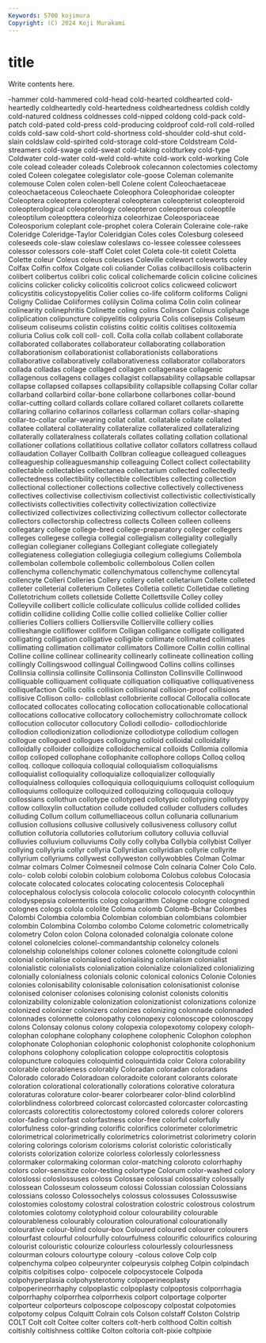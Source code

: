 ```yaml
---
Keywords: 5700 kojimura
Copyright: (C) 2024 Koji Murakami
---
```


# title

Write contents here.



-hammer cold-hammered cold-head cold-hearted coldhearted cold-heartedly coldheartedly cold-heartedness coldheartedness coldish
coldly cold-natured coldness coldnesses cold-nipped coldong cold-pack cold-patch cold-pated cold-press
cold-producing coldproof cold-roll cold-rolled colds cold-saw cold-short cold-shortness cold-shoulder cold-shut
cold-slain coldslaw cold-spirited cold-storage cold-store Coldstream Cold-streamers cold-swage cold-sweat cold-taking
coldturkey cold-type Coldwater cold-water cold-weld cold-white cold-work cold-working Cole cole
colead coleader coleads Colebrook colecannon colectomies colectomy coled Coleen colegatee
colegislator cole-goose Coleman colemanite colemouse Colen colen colen-bell Colene colent
Coleochaetaceae coleochaetaceous Coleochaete Coleophora Coleophoridae coleopter Coleoptera coleoptera coleopteral coleopteran
coleopterist coleopteroid coleopterological coleopterology coleopteron coleopterous coleoptile coleoptilum coleopttera coleorhiza
coleorhizae Coleosporiaceae Coleosporium coleplant cole-prophet colera Colerain Coleraine cole-rake Coleridge
Coleridge-Taylor Coleridgian Coles coles Colesburg coleseed coleseeds cole-slaw coleslaw coleslaws
co-lessee colessee colessees colessor colessors cole-staff Colet colet Coleta cole-tit
coletit Coletta Colette coleur Coleus coleus coleuses Coleville colewort coleworts
coley Colfax Colfin colfox Colgate coli coliander Colias colibacillosis colibacterin
colibert colibertus colibri colic colical colichemarde colicin colicine colicines colicins
colicker colicky colicolitis colicroot colics colicweed colicwort colicystitis colicystopyelitis Colier
colies co-life coliform coliforms Coligni Coligny Coliidae Coliiformes colilysin Colima
colima Colin colin colinear colinearity colinephritis Colinette coling colins Colinson
Colinus coliphage coliplication colipuncture colipyelitis colipyuria Colis colisepsis Coliseum coliseum
coliseums colistin colistins colitic colitis colitises colitoxemia coliuria Colius colk
coll coll- coll. Colla colla collab collabent collaborate collaborated collaborates
collaborateur collaborating collaboration collaborationism collaborationist collaborationists collaborations collaborative collaboratively collaborativeness
collaborator collaborators collada colladas collage collaged collagen collagenase collagenic collagenous
collagens collages collagist collapsability collapsable collapsar collapse collapsed collapses collapsibility
collapsible collapsing Collar collar collarband collarbird collar-bone collarbone collarbones collar-bound
collar-cutting collard collards collare collared collaret collarets collarette collaring collarino
collarinos collarless collarman collars collar-shaping collar-to-collar collar-wearing collat collat. collatable
collate collated collatee collateral collaterality collateralize collateralized collateralizing collaterally collateralness
collaterals collates collating collation collational collationer collations collatitious collative collator
collators collatress collaud collaudation Collayer Collbaith Collbran colleague colleagued colleagues
colleagueship colleaguesmanship colleaguing Collect collect collectability collectable collectables collectanea collectarium
collected collectedly collectedness collectibility collectible collectibles collecting collection collectional collectioner
collections collective collectively collectiveness collectives collectivise collectivism collectivist collectivistic collectivistically
collectivists collectivities collectivity collectivization collectivize collectivized collectivizes collectivizing collectivum collector
collectorate collectors collectorship collectress collects Colleen colleen colleens collegatary college
college-bred college-preparatory colleger collegers colleges collegese collegia collegial collegialism collegiality
collegially collegian collegianer collegians Collegiant collegiate collegiately collegiateness collegiation collegiugia
collegium collegiums Collembola collembolan collembole collembolic collembolous Collen collen collenchyma
collenchymatic collenchymatous collenchyme collencytal collencyte Colleri Colleries Collery collery collet
colletarium Collete colleted colleter colleterial colleterium Colletes Colletia colletic Colletidae
colleting Colletotrichum collets colletside Collette Collettsville Colley colley Colleyville collibert
collicle colliculate colliculus collide collided collides collidin collidine colliding Collie
collie collied collielike Collier collier collieries Colliers colliers Colliersville Collierville
colliery collies collieshangie colliflower colliform Colligan colligance colligate colligated colligating
colligation colligative colligible collimate collimated collimates collimating collimation collimator collimators
Collimore Collin collin collinal Colline colline collinear collinearity collinearly collineate
collineation colling collingly Collingswood collingual Collingwood Collins collins collinses Collinsia
collinsia collinsite Collinsonia Collinston Collinsville Collinwood colliquable colliquament colliquate colliquation
colliquative colliquativeness colliquefaction Collis collis collision collisional collision-proof collisions collisive
Collison collo- colloblast collobrierite collocal Collocalia collocate collocated collocates collocating
collocation collocationable collocational collocations collocative collocatory collochemistry collochromate collock collocution
collocutor collocutory Collodi collodio- collodiochloride collodion collodionization collodionize collodiotype collodium
collogen collogue collogued collogues colloguing colloid colloidal colloidality colloidally colloider
colloidize colloidochemical colloids Collomia collomia collop colloped collophane collophanite collophore
collops Colloq colloq colloq. colloque colloquia colloquial colloquialism colloquialisms colloquialist
colloquiality colloquialize colloquializer colloquially colloquialness colloquies colloquiquia colloquiquiums colloquist colloquium
colloquiums colloquize colloquized colloquizing colloququia colloquy collossians collothun collotype collotyped
collotypic collotyping collotypy collow colloxylin colluctation collude colluded colluder colluders
colludes colluding Collum collum collumelliaceous collun collunaria collunarium collusion collusions
collusive collusively collusiveness collusory collut collution collutoria collutories collutorium collutory
colluvia colluvial colluvies colluvium colluviums Colly colly collyba Collybia collybist
Collyer collying collylyria collyr collyria Collyridian collyridian collyrie collyrite collyrium
collyriums collywest collyweston collywobbles Colman Colmar colmar colmars Colmer Colmesneil
colmose Coln colnaria Colner Colo Colo. colo- colob colobi colobin
colobium coloboma Colobus colobus Colocasia colocate colocated colocates colocating colocentesis
Colocephali colocephalous coloclysis colocola colocolic colocolo colocynth colocynthin colodyspepsia coloenteritis
colog cologarithm Cologne cologne cologned colognes cologs colola cololite Coloma
colomb Colomb-Bchar Colombes Colombi Colombia colombia Colombian colombian colombians colombier
colombin Colombina Colombo colombo Colome colometric colometrically colometry Colon colon
Colona colonaded colonalgia colonate colone colonel colonelcies colonel-commandantship colonelcy colonels
colonelship colonelships coloner colones colonette colongitude coloni colonial colonialise colonialised
colonialising colonialism colonialist colonialistic colonialists colonialization colonialize colonialized colonializing colonially
colonialness colonials colonic colonical colonics Colonie Colonies colonies colonisability colonisable
colonisation colonisationist colonise colonised coloniser colonises colonising colonist colonists colonitis
colonizability colonizable colonization colonizationist colonizations colonize colonized colonizer colonizers colonizes
colonizing colonnade colonnaded colonnades colonnette colonopathy colonopexy colonoscope colonoscopy colons
Colonsay colonus colony colopexia colopexotomy colopexy coloph- colophan colophane colophany
colophene colophenic Colophon colophon colophonate Colophonian colophonic colophonist colophonite colophonium
colophons colophony coloplication coloppe coloproctitis coloptosis colopuncture coloquies coloquintid coloquintida
color Colora colorability colorable colorableness colorably Coloradan coloradan coloradans Colorado
colorado Coloradoan coloradoite colorant colorants colorate coloration colorational colorationally colorations
colorative coloratura coloraturas colorature color-bearer colorbearer color-blind colorblind colorblindness colorbreed
colorcast colorcasted colorcaster colorcasting colorcasts colorectitis colorectostomy colored coloreds colorer
colorers color-fading colorfast colorfastness color-free colorful colorfully colorfulness color-grinding colorific
colorifics colorimeter colorimetric colorimetrical colorimetrically colorimetrics colorimetrist colorimetry colorin coloring
colorings colorism colorisms colorist coloristic coloristically colorists colorization colorize colorless
colorlessly colorlessness colormaker colormaking colorman color-matching coloroto colorrhaphy colors color-sensitize
color-testing colortype Colorum color-washed colory coloslossi coloslossuses coloss Colossae colossal
colossality colossally colossean Colosseum colosseum colossi Colossian colossian Colossians colossians
colosso Colossochelys colossus colossuses Colossuswise colostomies colostomy colostral colostration colostric
colostrous colostrum colotomies colotomy colotyphoid colour colourability colourable colourableness colourably
colouration colourational colourationally colourative colour-blind colour-box Coloured coloured colourer colourers
colourfast colourful colourfully colourfulness colourific colourifics colouring colourist colouristic colourize
colourless colourlessly colourlessness colourman colours colourtype coloury -colous colove Colp
colp colpenchyma colpeo colpeurynter colpeurysis colpheg Colpin colpindach colpitis colpitises
colpo- colpocele colpocystocele Colpoda colpohyperplasia colpohysterotomy colpoperineoplasty colpoperineorrhaphy colpoplastic colpoplasty
colpoptosis colporrhagia colporrhaphy colporrhea colporrhexis colport colportage colporter colporteur colporteurs
colposcope colposcopy colpostat colpotomies colpotomy colpus Colquitt Colrain cols Colson
colstaff Colston Colstrip COLT Colt colt Coltee colter colters colt-herb
colthood Coltin coltish coltishly coltishness coltlike Colton coltoria colt-pixie coltpixie
